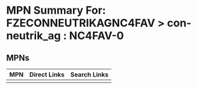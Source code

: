 



# MPN Summary For: FZECONNEUTRIKAGNC4FAV > con-neutrik_ag : NC4FAV-0

## MPNs
  

|MPN|Direct Links|Search Links|
| :--- | :--- | :--- |
||||
